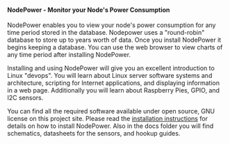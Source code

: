 <html>
<body>
<h4>NodePower - Monitor your Node's Power Consumption</h4>
<p>
NodePower enables you to view your node's power consumption for any time period stored in the database.  Nodepower uses a "round-robin" database to store up to years worth of data.  Once you install NodePower it begins keeping a database.  You can use the web browser to view charts of any time period after installing NodePower.
</p>
<p>
Installing and using NodePower will give you an excellent introduction to Linux "devops".  You will learn about Linux server software systems and architecture, scripting for Internet applications, and displaying information in a web page.  Additionally you will learn about Raspberry Pies, GPIO, and I2C sensors.
</p>
<p>
You can find all the required software available under open source, GNU license on this project site.  Please read the
 <a href="docs/NodePower_Software_Installation_Guide.pdf">installation instructions</a> for details on how to install NodePower.
Also in the docs folder you will find schematics, datasheets for the sensors, and hookup guides.
</p> 
</body>
</html>
